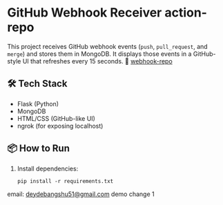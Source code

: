 # GitHub Webhook Receiver action-repo 

This project receives GitHub webhook events (`push`, `pull_request`, and `merge`) and stores them in MongoDB. It displays those events in a GitHub-style UI that refreshes every 15 seconds.
🔗 [webhook-repo](https://github.com/debangshucode/webhook-repo)
## 🛠 Tech Stack

- Flask (Python)
- MongoDB
- HTML/CSS (GitHub-like UI)
- ngrok (for exposing localhost)

## 📦 How to Run

1. Install dependencies:
   ```
   pip install -r requirements.txt

email: deydebangshu51@gmail.com
demo change 1
